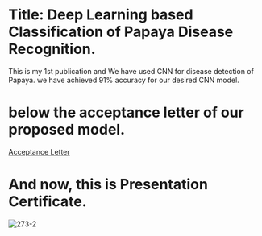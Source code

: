 # Title: Deep Learning based Classification of Papaya Disease Recognition.
This is my 1st publication and We have used CNN for disease detection of Papaya. we have achieved 91% accuracy for our desired CNN model. 


# below the acceptance letter of our proposed model.
[Acceptance Letter](https://drive.google.com/file/d/1Uo1Od5bheyY361XSx6eZ-F0Jz_-B8eZR/view?usp=sharing)

# And now, this is Presentation Certificate.
![273-2](https://user-images.githubusercontent.com/45633928/103079973-1f5b8280-45ff-11eb-9b4d-8a5bf209a4bd.jpg)
